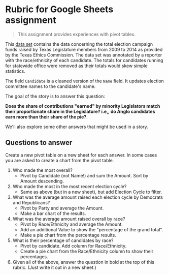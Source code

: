 # Rubric for Google Sheets assignment

> This assignment provides experiences with pivot tables.

This [data set](tec-totals-cleaned.xlsx) contains the data concerning the total election campaign funds raised by Texas Legislature members from 2009 to 2014 as provided by the Texas Ethics Commission. The data set was annotated by a reporter with the race/ethnicity of each candidate. The totals for candidates running for statewide office were removed as their totals would skew simple statistics.

The field `Candidate` is a cleaned version of the `Name` field. It updates election committee names to the candidate's name.

The goal of the story is to answer this question:

**Does the share of contributions "earned" by minority Legislators match their proportionate share in the Legislature? i.e,, do Anglo candidates earn more than their share of the pie?**.

We'll also explore some other answers that might be used in a story.

## Questions to answer

Create a new pivot table on a new sheet for each answer. In some cases you are asked to create a chart from the pivot table.

1. Who made the most overall?
    - Pivot by Candidate (not Name!) and sum the Amount. Sort by Amount descending.
2. Who made the most in the most recent election cycle?
    - Same as above (but in a new sheet), but add Election Cycle to filter.
3. What was the average amount raised each election cycle by Democrats and Republicans?
    - Pivot by Party and average the Amount.
    - Make a bar chart of the results.
4. What was the average amount raised overall by race?
    - Pivot by Race/Ethnicity and average the Amount.
    - Add an additional Value to show the "percentage of the grand total".
    - Make a pie chart from the percentage results.
5. What is their percentage of candidates by race?
    - Pivot by candidate. Add column for Race/Ethnicity.
    - Create a pie chart from the Race/Ethnicity column to show their percentages.
6. Given all of the above, answer the question in bold at the top of this rubric. (Just write it out in a new sheet.)